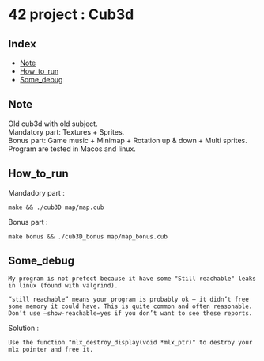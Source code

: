 # 42 project : Cub3d

## Index

* [Note](#Note)
* [How_to_run](#How_to_run)
* [Some_debug](#Some_debug)

## Note

Old cub3d with old subject.  
Mandatory part: Textures + Sprites.  
Bonus part: Game music + Minimap + Rotation up & down + Multi sprites.  
Program are tested in Macos and linux.  

## How_to_run

Mandadory part :

    make && ./cub3D map/map.cub

Bonus part :

    make bonus && ./cub3D_bonus map/map_bonus.cub

## Some_debug

    My program is not prefect because it have some "Still reachable" leaks in linux (found with valgrind).

    “still reachable” means your program is probably ok – it didn’t free some memory it could have. This is quite common and often reasonable. Don’t use –show-reachable=yes if you don’t want to see these reports.

Solution :

    Use the function "mlx_destroy_display(void *mlx_ptr)" to destroy your mlx pointer and free it.
